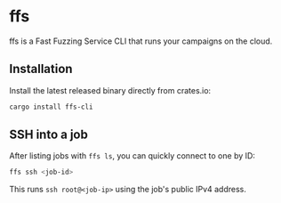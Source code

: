 # ffs

ffs is a Fast Fuzzing Service CLI that runs your campaigns on the cloud.

## Installation

Install the latest released binary directly from crates.io:

```bash
cargo install ffs-cli
```


## SSH into a job

After listing jobs with `ffs ls`, you can quickly connect to one by ID:

```bash
ffs ssh <job-id>
```

This runs `ssh root@<job-ip>` using the job's public IPv4 address.

